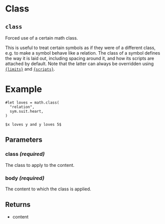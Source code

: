 # Class

## `class`

Forced use of a certain math class.

This is useful to treat certain symbols as if they were of a different
class, e.g. to make a symbol behave like a relation. The class of a symbol
defines the way it is laid out, including spacing around it, and how its
scripts are attached by default. Note that the latter can always be
overridden using [`{limits}`](math.limits) and [`{scripts}`](math.scripts).

# Example
```example
#let loves = math.class(
  "relation",
  sym.suit.heart,
)

$x loves y and y loves 5$
```

## Parameters

### class *(required)*

The class to apply to the content.

### body *(required)*

The content to which the class is applied.

## Returns

- content

